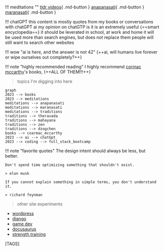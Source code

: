 
!!! meditations ""
    [tldr videos](tldr.md){ .md-button }
    [anapanasati](anapanasati.md){ .md-button }
    [maranasati](maranasati.md){ .md-button }

!!! chatGPT 
    this content is mostly quotes from my books or conversations with chatGPT ai
    my opinion on chatGTP is it is an extremely useful {==smart encyclopedia==}
    it should be leverated in school, at work and home
    it will be used more than search engines, but does not replace them
    people will still want to search other websites

!!! wow "ai is here, and the answer is not 42"
    {++ai, will humans live forever or wipe ourselves out completely?++}

!!! note "highly recommended reading"
    I highly recommend [cormac mccarthy](cormac.md)'s books, {++ALL OF THEM!!!++}

> topics I'm digging into here

```mermaid
graph
2023 --> books 
2023 --> meditations
meditations --> anapanasati
meditations --> maranasati 
meditations --> traditions 
traditions --> theravada 
traditions --> mahayana 
traditions --> zen
traditions --> dzogchen 
books --> coarmac_mccarthy 
2023 --> ai --> chatGpt
2023 --> coding --> full_stack_bootcamp 
```

!!! note "favorite quotes"
    The design intent should always be less, but better.

    Don't spend time optimizing something that shouldn't exist.

    > elon musk

    If you cannot explain something in simple terms, you don't understand it.

    > richard feynman

> other site experiments

- [wordpress](https://shanenull.com)
- [django](https://birdup.info)
- [game dev](https://shane0.github.io/adventure/)
- [docusaurus](https://shane0.github.io/docs/)
- [strength training](https://shane0.github.io/strength/)

[TAGS]
